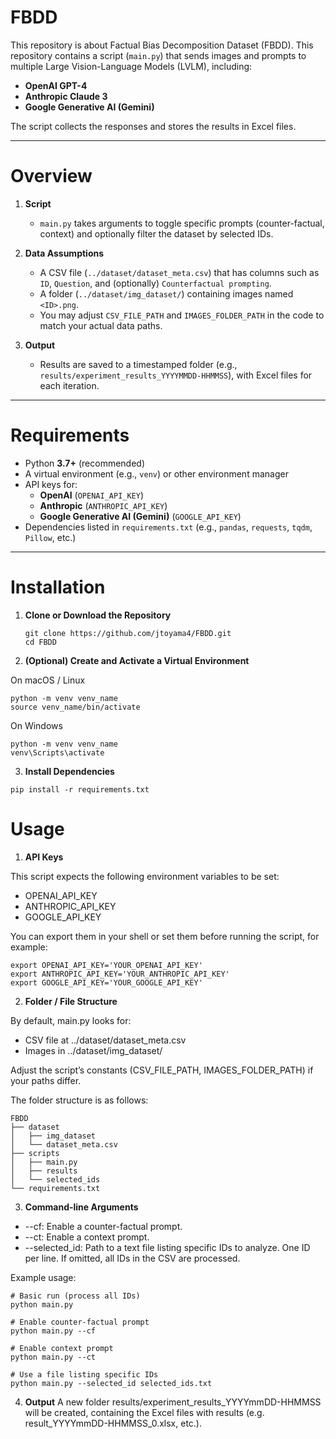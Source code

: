 # FBDD
This repository is about Factual Bias Decomposition Dataset (FBDD).
This repository contains a script (`main.py`) that sends images and prompts to multiple Large Vision-Language Models (LVLM), including:
- **OpenAI GPT-4**
- **Anthropic Claude 3**
- **Google Generative AI (Gemini)**

The script collects the responses and stores the results in Excel files.

---

# Overview

1. **Script**  
   - `main.py` takes arguments to toggle specific prompts (counter-factual, context) and optionally filter the dataset by selected IDs.

2. **Data Assumptions**  
   - A CSV file (`../dataset/dataset_meta.csv`) that has columns such as `ID`, `Question`, and (optionally) `Counterfactual prompting`.
   - A folder (`../dataset/img_dataset/`) containing images named `<ID>.png`.
   - You may adjust `CSV_FILE_PATH` and `IMAGES_FOLDER_PATH` in the code to match your actual data paths.

3. **Output**  
   - Results are saved to a timestamped folder (e.g., `results/experiment_results_YYYYMMDD-HHMMSS`), with Excel files for each iteration.

---

# Requirements

- Python **3.7+** (recommended)
- A virtual environment (e.g., `venv`) or other environment manager
- API keys for:
  - **OpenAI** (`OPENAI_API_KEY`)
  - **Anthropic** (`ANTHROPIC_API_KEY`)
  - **Google Generative AI (Gemini)** (`GOOGLE_API_KEY`)
- Dependencies listed in `requirements.txt` (e.g., `pandas`, `requests`, `tqdm`, `Pillow`, etc.)

---

# Installation

1. **Clone or Download the Repository**
   ```
   git clone https://github.com/jtoyama4/FBDD.git
   cd FBDD
   ```

2. **(Optional) Create and Activate a Virtual Environment**

On macOS / Linux
```
python -m venv venv_name
source venv_name/bin/activate
```

On Windows
```
python -m venv venv_name
venv\Scripts\activate
```

3. **Install Dependencies**
```
pip install -r requirements.txt
```

# Usage

1. **API Keys**

This script expects the following environment variables to be set:
* OPENAI_API_KEY
* ANTHROPIC_API_KEY
* GOOGLE_API_KEY

You can export them in your shell or set them before running the script, for example:

```
export OPENAI_API_KEY='YOUR_OPENAI_API_KEY'
export ANTHROPIC_API_KEY='YOUR_ANTHROPIC_API_KEY'
export GOOGLE_API_KEY='YOUR_GOOGLE_API_KEY'
```

2. **Folder / File Structure**

By default, main.py looks for:
* CSV file at ../dataset/dataset_meta.csv
* Images in ../dataset/img_dataset/

Adjust the script’s constants (CSV_FILE_PATH, IMAGES_FOLDER_PATH) if your paths differ.

The folder structure is as follows:
```
FBDD
├── dataset
│   ├── img_dataset
│   └── dataset_meta.csv
├── scripts
│   ├── main.py
│   ├── results
│   └── selected_ids
└── requirements.txt
```


3. **Command-line Arguments**
* --cf:
Enable a counter-factual prompt.
* --ct:
Enable a context prompt.
* --selected_id:
Path to a text file listing specific IDs to analyze. One ID per line. If omitted, all IDs in the CSV are processed.

Example usage:
```
# Basic run (process all IDs)
python main.py

# Enable counter-factual prompt
python main.py --cf

# Enable context prompt
python main.py --ct

# Use a file listing specific IDs
python main.py --selected_id selected_ids.txt
```

4. **Output**
A new folder results/experiment_results_YYYYmmDD-HHMMSS will be created, containing the Excel files with results (e.g. result_YYYYmmDD-HHMMSS_0.xlsx, etc.).


